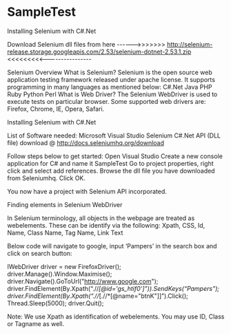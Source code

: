 # SampleTest
Installing Selenium with C#.Net

Download Selenium dll files from here ------>>>>>>> http://selenium-release.storage.googleapis.com/2.53/selenium-dotnet-2.53.1.zip <<<<<<<<<----------------

Selenium Overview
What is Selenium?
Selenium is the open source web application testing framework released under apache license. It supports programming in many languages as mentioned below:
C#.Net
Java
PHP
Ruby
Python
Perl
What is Web Driver?
The Selenium WebDriver is used to execute tests on particular browser. Some supported web drivers are:
Firefox, Chrome, IE, Opera, Safari.

Installing Selenium with C#.Net

List of Software needed:
Microsoft Visual Studio
Selenium C#.Net API (DLL file) download @ http://docs.seleniumhq.org/download

Follow steps below to get started:
Open Visual Studio
Create a new console application for C# and name it SampleTest
Go to project properties, right click and select add references. Browse the dll file you have downloaded from Seleniumhq.
Click OK.

You now have a project with Selenium API incorporated.

Finding elements in Selenium WebDriver

In Selenium terminology, all objects in the webpage are treated as webelements. These can be identify via the following:
Xpath, CSS, Id, Name, Class Name, Tag Name, Link Text

Below code will navigate to google, input ‘Pampers’ in the search box and click on search button:

IWebDriver driver = new FirefoxDriver();
driver.Manage().Window.Maximise();
driver.Navigate().GoToUrl("http://www.google.com");
driver.FindElement(By.Xpath(“.//*[@id='gs_htif0']”)).SendKeys(“Pampers”);
driver.FindElement(By.Xpath(“.//*[.//*[@name="btnK"]]”).Click();
Thread.Sleep(5000);
driver.Quit();

Note: We use Xpath as identification of webelements. You may use ID, Class or Tagname as well.
